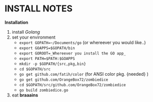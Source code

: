 INSTALL NOTES
=============

**Installation**

1. install *Golang*
2. set your environment
   * `export GOPATH=~/Documents/go`   (or whereever you would like..)
   * `export GOAPPS=$GOPATH/bin`
   * `export GOROOT=_Whereever you install the GO app_`
   * `export PATH=$PATH:$GOAPPS`
   * `mkdir -p $GOPATH/{src,pkg,bin}`
   * `cd $GOPATH/src`
   * `go get github.com/fatih/color`  (for ANSI color pkg.  {needed} )
   * `go get github.com/OrangeBox72/zombiedice`
   * `cd $GOPATH/src/github.com/OrangeBox72/zombiedice`
   * `go build zombiedice.go`
3. eat **braaains**



